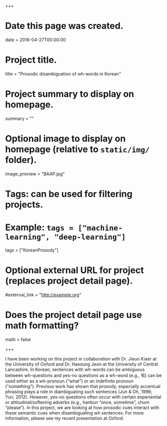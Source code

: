+++
# Date this page was created.
date = 2016-04-27T00:00:00

# Project title.
title = "Prosodic disambiguation of wh-words in Korean"

# Project summary to display on homepage.
summary = ""

# Optional image to display on homepage (relative to `static/img/` folder).
image_preview = "BAAP.jpg"

# Tags: can be used for filtering projects.
# Example: `tags = ["machine-learning", "deep-learning"]`
tags = ["KoreanProsody"]

# Optional external URL for project (replaces project detail page).
#external_link = "http://example.org"

# Does the project detail page use math formatting?
math = false

+++

I have been working on this project in collaboration with Dr. Jieun Kiaer at the University of Oxford and Dr. Haesung Jeon at the University of Central Lancashire. In Korean, sentences with wh-words can be ambiguous between wh-questions and yes-no questions as a wh-word (e.g., 뭐) can be used either as a wh-pronoun (“what”) or an indefinite pronoun (“something”). Previous work has shown that prosody, especially accentual phrasing plays a role in diambiguating such sentences (Jun & Oh, 1996; Yun, 2012). However, yes-no questions often occur with certain experiential or attitudinal/softening adverbs (e.g., hanbun “once, sometime”, chom “please”). In this project, we are looking at how prosodic cues interact with these semantic cues when disambiguating wh sentences. For more information, please see my recent presentation at Oxford.
